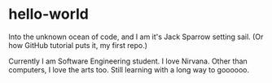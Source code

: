 # hello-world
Into the unknown ocean of code, and I am it's Jack Sparrow setting sail. (Or how GitHub tutorial puts it, my first repo.)

Currently I am Software Engineering student. I love Nirvana. Other than computers, I love the arts too. Still learning with a long way to goooooo.
